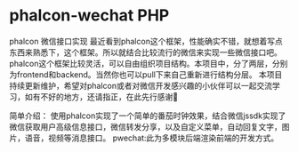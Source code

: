 # phalcon-wechat PHP
phalcon 微信接口实现
最近看到phalcon这个框架，性能确实不错，就想着写点东西来熟悉下，这个框架。所以就结合比较流行的微信来实现一些微信接口吧。
phalcon这个框架比较灵活，可以自由组织项目结构。本项目中，分了两层，分别为frontend和backend。当然你也可以pull下来自己重新进行结构分层。
本项目持续更新维护，希望对phalcon或者对微信开发感兴趣的小伙伴可以一起交流学习，如有不好的地方，还请指正，在此先行感谢🙏

简单介绍：
使用phalcon实现了一个简单的番茄时钟效果，结合微信jssdk实现了微信获取用户高级信息接口，微信转发分享，以及自定义菜单，自动回复文字，图片，语音，视频等消息接口。
pwechat:此为多模块后端渲染前端的开发方式。
